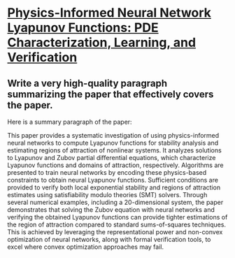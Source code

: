 # [Physics-Informed Neural Network Lyapunov Functions: PDE   Characterization, Learning, and Verification](https://arxiv.org/abs/2312.09131)

## Write a very high-quality paragraph summarizing the paper that effectively covers the paper.

 Here is a summary paragraph of the paper:

This paper provides a systematic investigation of using physics-informed neural networks to compute Lyapunov functions for stability analysis and estimating regions of attraction of nonlinear systems. It analyzes solutions to Lyapunov and Zubov partial differential equations, which characterize Lyapunov functions and domains of attraction, respectively. Algorithms are presented to train neural networks by encoding these physics-based constraints to obtain neural Lyapunov functions. Sufficient conditions are provided to verify both local exponential stability and regions of attraction estimates using satisfiability modulo theories (SMT) solvers. Through several numerical examples, including a 20-dimensional system, the paper demonstrates that solving the Zubov equation with neural networks and verifying the obtained Lyapunov functions can provide tighter estimations of the region of attraction compared to standard sums-of-squares techniques. This is achieved by leveraging the representational power and non-convex optimization of neural networks, along with formal verification tools, to excel where convex optimization approaches may fail.
